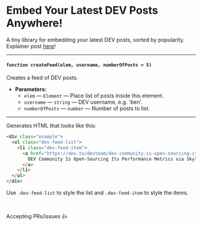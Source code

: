 # Embed Your Latest DEV Posts Anywhere!

A tiny library for embedding your latest DEV posts, sorted by popularity. Explainer post [here](https://dev.to/healeycodes/embed-your-latest-dev-posts-anywhere-lj9)!

<hr>

#### `function createFeed(elem, username, numberOfPosts = 5)`

Creates a feed of DEV posts.

 * **Parameters:**
   * `elem` — `Element` — Place list of posts inside this element.
   * `username` — `string` — DEV username, e.g. 'ben'.
   * `numberOfPosts` — `number` — Number of posts to list.

<hr>

Generates HTML that looks like this:

```html
<div class="example">
  <ul class="dev-feed-list">
    <li class="dev-feed-item">
      <a href="https://dev.to/devteam/dev-community-is-open-sourcing-its-performance-metrics-via-skylight-221m">
        DEV Community Is Open-Sourcing Its Performance Metrics via Skylight
      </a>
    </li>
  </ul>
</div>
```

Use `.dev-feed-list` to style the list and `.dev-feed-item` to style the items.

<br>

Accepting PRs/issues 👍
